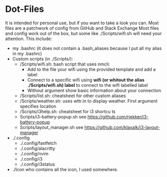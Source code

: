 # Dot-Files
It is intended for personal use, but if you want to take a look you can. Most files are a patchwork of config from GitHub and Stack Exchange
Most files and config work out of the box, but some like ./Scripts/wifi.sh will need your attention.
This include:
- my .bashrc (it does not contain a .bash_aliases because I put all my alias in my .bashrc) 
- Custom scripts (in ./Scripts/):
  -  /Scripts/wifi.sh: bash script that uses nmcli:
      - Add to the file your wifi using the provided template and add a label
      - Connect to a specific wifi using __wifi (or whitout the alias ./Scripts/wifi.sh) label__ to connect to the wifi labelled label
      - Without argument show basic information about your connection
  -  /Scripts/list.sh: cheatsheet for other custom aliases
  -  /Scripts/weather.sh: uses wttr.in to display weather. First argument specifies location
  -  /Scripts/i3help.sh: cheatsheet for i3 shortcu ts
  -  Scripts/i3-battery-popup.sh see https://github.com/rjekker/i3-battery-popup
  -  Scripts/layout_manager.sh see https://github.com/klaxalk/i3-layout-manager
- ./.config
  -  ./.config/fastfetch
  -  ./.config/alacritty
  -  ./.config/nvim
  -  ./.config/i3
  -  ./.config/i3status
- ./Icon who contains all the icon, I used somewhere.
